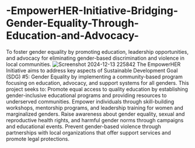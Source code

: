 # -EmpowerHER-Initiative-Bridging-Gender-Equality-Through-Education-and-Advocacy-
To foster gender equality by promoting education, leadership opportunities, and advocacy for eliminating gender-based discrimination and violence in local communities.
![Screenshot 2024-12-13 225842](https://github.com/user-attachments/assets/1da2db49-4500-487c-a13d-5eb5841b67f7)
The EmpowerHER Initiative aims to address key aspects of Sustainable Development Goal (SDG) #5: Gender Equality by implementing a community-based program focusing on education, advocacy, and support systems for all genders. This project seeks to:
Promote equal access to quality education by establishing gender-inclusive educational programs and providing resources to underserved communities.
Empower individuals through skill-building workshops, mentorship programs, and leadership training for women and marginalized genders.
Raise awareness about gender equality, sexual and reproductive health rights, and harmful gender norms through campaigns and educational events.
Prevent gender-based violence through partnerships with local organizations that offer support services and promote legal protections.
